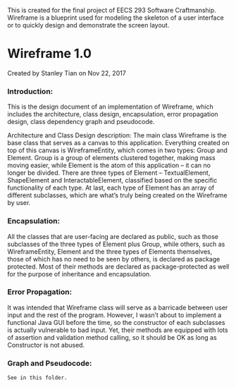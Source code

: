 This is created for the final project of EECS 293 Software Craftmanship. <br> 
Wireframe is a blueprint used for modeling the skeleton of a user interface or to quickly design and demonstrate the screen layout. <br>

# Wireframe 1.0
Created by Stanley Tian on Nov 22, 2017

### Introduction:
This is the design document of an implementation of Wireframe, which includes the architecture, class design, encapsulation, error propagation design, class dependency graph and pseudocode.

Architecture and Class Design description:
The main class Wireframe is the base class that serves as a canvas to this application. Everything created on top of this canvas is WireframeEntity, which comes in two types: Group and Element. Group is a group of elements clustered together, making mass moving easier, while Element is the atom of this application – it can no longer be divided. There are three types of Element – TextualElement, ShapeElement and InteractableElement, classified based on the specific functionality of each type. At last, each type of Element has an array of different subclasses, which are what’s truly being created on the Wireframe by user.

### Encapsulation:
All the classes that are user-facing are declared as public, such as those subclasses of the three types of Element plus Group, while others, such as WireframeEntity, Element and the three types of Elements themselves, those of which has no need to be seen by others, is declared as package protected. Most of their methods are declared as package-protected as well for the purpose of inheritance and encapsulation.

### Error Propagation:
It was intended that Wireframe class will serve as a barricade between user input and the rest of the program. However, I wasn’t about to implement a functional Java GUI before the time, so the constructor of each subclasses is actually vulnerable to bad input. Yet, their methods are equipped with lots of assertion and validation method calling, so it should be OK as long as Constructor is not abused.

### Graph and Pseudocode:
	See in this folder.

